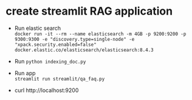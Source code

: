 # create streamlit RAG application

- Run elastic search  
``docker run -it --rm --name elasticsearch -m 4GB -p 9200:9200 -p 9300:9300 -e "discovery.type=single-node" -e "xpack.security.enabled=false" docker.elastic.co/elasticsearch/elasticsearch:8.4.3``

- Run 
``python indexing_doc.py``

- Run app  
``streamlit run streamlit/qa_faq.py``

- curl http://localhost:9200